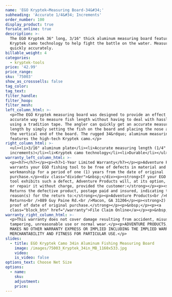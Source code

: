 ```yaml
---
name: 'EGO Kryptek—Measuring Board-34&#34;'
subheading: 'Accurate 1/4&#34; Increments'
order_number: 100
display_product: true
forsale_online: true
description: >-
  The EGO Kryptek 36" long, 3/16" thick aluminum measuring board features
  Kryptek camo technology to help fight the battle on the water. Measures fish
  quickly accurately.
billable_weight: 4
categories:
  - kryptek-tools
price: '42.99'
price_range:
sku: '75003'
show_as_crosssells: false
tag_color:
tag_text:
filter_handle:
filter_hoop:
filter_mesh:
left_column_html: >-
  <p>The EGO Kryptek measuring board was designed to provide an effect and
  accurate way to measure fish length without having to deal with hassles of
  using a tradition tape. The angler can quickly get an accurate measuring
  length by simply setting the fish on the board and placing the nose against
  the vertical end of the board. The rugged 34&rdquo; aluminum measuring board
  features the high-tech Kryptek camo.</p>
right_column_html: >-
  <ul><li>3/16" aluminum plate</li><li>Accurate measuring length (1/4"
  increments)</li><li>Kryptek camo technology</li><li>Durable</li></ul>
warranty_left_column_html: >-
  <p><h7></h7></p><p><h7>1-Year Limited Warranty</h7></p><p>Adventure Products
  warrants your EGO fishing tool to be free of defects in material and
  workmanship for a period of one (1) years from the date of original
  purchase.</p><div class="divider">&nbsp;</div><p><strong>If your EGO fishing
  tool exhibits such a defect, Adventure Products will, at its option, replace
  or repair it without charge, provided the customer:</strong></p><p><strong>1)
  Returns the defective product, postage paid and insured, indicating the
  reason(s) for the return to:</strong></p><p>Adventure Products<br />Product
  Returns<br />889 Guy Paine Rd.<br />Macon, GA 31206</p><p><strong>2) Submits
  proof of date of original purchase.</strong></p><p>&nbsp;</p><p><a
  class="block_btn" href="/warranty">File Claim Online</a></p><p>&nbsp;</p>
warranty_right_column_html: >-
  <p>This warranty does not cover damage resulting from accident, misuse, abuse,
  tampering, unreasonable use or normal wear.</p><p>ADVENTURE PRODUCTS, INC.
  MAKES NO OTHER WARRANTY EXPRESS OR IMPLIED INCLUDING THE IMPLIED WARRANTIES OF
  MERCHANTABILITY AND FITNESS FOR PARTICULAR USE.</p>
slides:
  - title: EGO Kryptek Camo 34in Aluminum Fishing Measuring Board
    image: /images/75003_Kryptek_34in_MB_1160x533.jpg
    video:
    is_video: false
options_text: Choose Net Size
options:
  - name:
    sku:
    adjustment:
    price:
---
```

